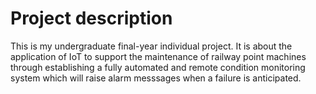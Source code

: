 # Project description

This is my undergraduate final-year individual project. It is about the application of IoT to support the maintenance of railway point machines through establishing a fully automated and remote condition monitoring system which will raise alarm messsages when a failure is anticipated.

